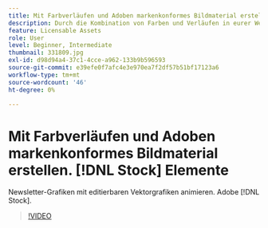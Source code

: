 ```yaml
---
title: Mit Farbverläufen und Adoben markenkonformes Bildmaterial erstellen. [!DNL Stock] Elemente
description: Durch die Kombination von Farben und Verläufen in eurer Werbekampagne könnt ihr Markenkonsistenz in Form von unterschiedlichen Bildern erreichen.
feature: Licensable Assets
role: User
level: Beginner, Intermediate
thumbnail: 331809.jpg
exl-id: d98d94a4-37c1-4cce-a962-133b9b596593
source-git-commit: e39efe0f7afc4e3e970ea7f2df57b51bf17123a6
workflow-type: tm+mt
source-wordcount: '46'
ht-degree: 0%

---
```


# Mit Farbverläufen und Adoben markenkonformes Bildmaterial erstellen. [!DNL Stock] Elemente

Newsletter-Grafiken mit editierbaren Vektorgrafiken animieren. Adobe [!DNL Stock].

>[!VIDEO](https://video.tv.adobe.com/v/331809?hidetitle=true)
